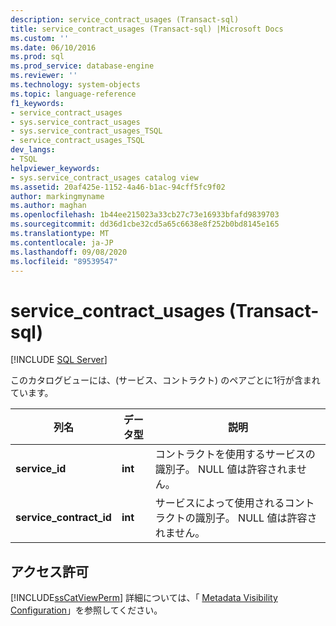 ```yaml
---
description: service_contract_usages (Transact-sql)
title: service_contract_usages (Transact-sql) |Microsoft Docs
ms.custom: ''
ms.date: 06/10/2016
ms.prod: sql
ms.prod_service: database-engine
ms.reviewer: ''
ms.technology: system-objects
ms.topic: language-reference
f1_keywords:
- service_contract_usages
- sys.service_contract_usages
- sys.service_contract_usages_TSQL
- service_contract_usages_TSQL
dev_langs:
- TSQL
helpviewer_keywords:
- sys.service_contract_usages catalog view
ms.assetid: 20af425e-1152-4a46-b1ac-94cff5fc9f02
author: markingmyname
ms.author: maghan
ms.openlocfilehash: 1b44ee215023a33cb27c73e16933bfafd9839703
ms.sourcegitcommit: dd36d1cbe32cd5a65c6638e8f252b0bd8145e165
ms.translationtype: MT
ms.contentlocale: ja-JP
ms.lasthandoff: 09/08/2020
ms.locfileid: "89539547"
---
```

# <a name="sysservice_contract_usages-transact-sql"></a>service_contract_usages (Transact-sql)
[!INCLUDE [SQL Server](../../includes/applies-to-version/sqlserver.md)]

  このカタログビューには、(サービス、コントラクト) のペアごとに1行が含まれています。  
  
|列名|データ型|説明|  
|-----------------|---------------|-----------------|  
|**service_id**|**int**|コントラクトを使用するサービスの識別子。 NULL 値は許容されません。|  
|**service_contract_id**|**int**|サービスによって使用されるコントラクトの識別子。 NULL 値は許容されません。|  
  
## <a name="permissions"></a>アクセス許可  
 [!INCLUDE[ssCatViewPerm](../../includes/sscatviewperm-md.md)] 詳細については、「 [Metadata Visibility Configuration](../../relational-databases/security/metadata-visibility-configuration.md)」を参照してください。  
  
  
